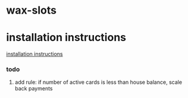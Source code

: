 # wax-slots

# installation instructions

  [installation instructions](docs/installation.md)

### todo

1. add rule: if number of active cards is less than house balance, scale back payments
